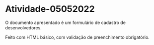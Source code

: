 # Atividade-05052022

O documento apresentado é um formulário de cadastro de desenvolvedores.

Feito com HTML básico, com validação de preenchimento obrigatório.
